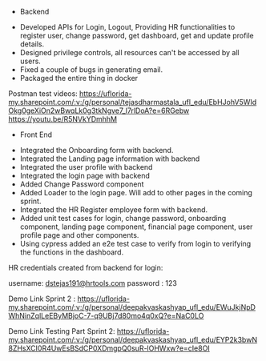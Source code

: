 * Backend

- Developed APIs for Login, Logout, Providing HR functionalities to register user, change password, get dashboard, get and update profile details.
- Designed privilege controls, all resources can't be accessed by all users.
- Fixed a couple of bugs in generating email.
- Packaged the entire thing in docker


Postman test videos:
https://uflorida-my.sharepoint.com/:v:/g/personal/tejasdharmastala_ufl_edu/EbHJohV5WIdOkg0geXiOn2wBwqLk0g3tkNgve7_l7rlDoA?e=6RGebw
https://youtu.be/R5NVkYDmhhM


* Front End

- Integrated the Onboarding form with backend.
- Integrated the Landing page information with backend
- Integrated the user profile with backend
- Integrated the login page with backend
- Added Change Password component
- Added Loader to the login page. Will add to other pages in the coming sprint.
- Integrated the HR Register employee form with backend.
- Added unit test cases for login, change password, onboarding component, landing page component, financial page component, user profile page and other components.
- Using cypress added an e2e test case to verify from login to verifying the functions in the dashboard.

HR credentials created from backend for login:

username: dstejas191@hrtools.com
password : 123

Demo Link Sprint 2 : https://uflorida-my.sharepoint.com/:v:/g/personal/deepakvaskashyap_ufl_edu/EWuJkjNpDWhNinZqlLeEByMBjoC-7-q9UBj7d80mo4q0xQ?e=NaC0LO

Demo Link Testing Part Sprint 2: https://uflorida-my.sharepoint.com/:v:/g/personal/deepakvaskashyap_ufl_edu/EYP2k3bwN8ZHsXCI0R4UwEsBSdCP0XDmgpQ0suR-lOHWxw?e=cIe8OI


